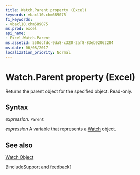```yaml
---
title: Watch.Parent property (Excel)
keywords: vbaxl10.chm689075
f1_keywords:
- vbaxl10.chm689075
ms.prod: excel
api_name:
- Excel.Watch.Parent
ms.assetid: 550dcfdc-9da8-c320-2af8-83eb92062284
ms.date: 06/08/2017
localization_priority: Normal
---
```



# Watch.Parent property (Excel)

Returns the parent object for the specified object. Read-only.


## Syntax

_expression_. `Parent`

_expression_ A variable that represents a [Watch](./Excel.Watch.md) object.


## See also


[Watch Object](Excel.Watch.md)

[!include[Support and feedback](~/includes/feedback-boilerplate.md)]